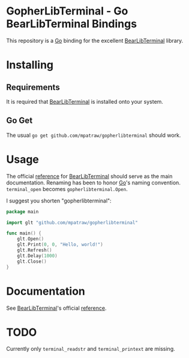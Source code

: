 
# GopherLibTerminal - Go BearLibTerminal Bindings

This repository is a [Go](https://golang.org/) binding for the excellent [BearLibTerminal](http://foo.wyrd.name/en:bearlibterminal) library.

# Installing

## Requirements

It is required that [BearLibTerminal](http://foo.wyrd.name/en:bearlibterminal) is installed onto your system.

## Go Get

The usual `go get github.com/mpatraw/gopherlibterminal` should work.

# Usage

The official [reference](http://foo.wyrd.name/en:bearlibterminal:reference) for [BearLibTerminal](http://foo.wyrd.name/en:bearlibterminal) should serve as the main documentation. Renaming has been to honor [Go](https://golang.org/)'s naming convention. `terminal_open` becomes `gopherlibterminal.Open`.

I suggest you shorten "gopherlibterminal":

```go
package main

import glt "github.com/mpatraw/gopherlibterminal"

func main() {
	glt.Open()
	glt.Print(0, 0, "Hello, world!")
	glt.Refresh()
	glt.Delay(1000)
	glt.Close()
}
```

# Documentation

See [BearLibTerminal](http://foo.wyrd.name/en:bearlibterminal)'s official [reference](http://foo.wyrd.name/en:bearlibterminal:reference).

# TODO

Currently only `terminal_readstr` and `terminal_printext` are missing.
